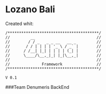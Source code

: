 # **Lozano Bali**

Created whit:

	/****************************************/
	//		   __ 							//
	//		  / / _   _ _ __   __ _ 		//
	//		 / / | | | | '_ \ / _` |		//
	//		/ /__| |_| | | | | (_| |		//
	//		\____/\__,_|_| |_|\__,_|		//
	// 										//
	//				Framework				//
	/****************************************/ 

	V 0.1

###Team Denumeris BackEnd
